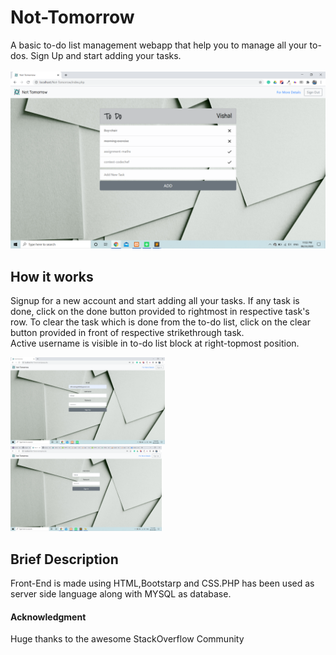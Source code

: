 # Not-Tomorrow
A basic to-do list management webapp that help you to manage all your to-dos.
Sign Up and start adding your tasks.
<br><br>
<img src="readme_images/signin1.png" />
          
## How it works 
Signup for a new account and start adding all your tasks.
If any task is done, click on the done button provided to rightmost in respective task's row.
To clear the task which is done from the to-do list, click on the clear button provided in front of respective strikethrough task. 
<br>
Active username is visible in to-do list block at right-topmost position.
<p><img src="readme_images/signup.png" width=49% height=50%/>&nbsp &nbsp <img src="readme_images/signin.png" width=48% height=50%/></p>

## Brief Description
Front-End is made using HTML,Bootstarp and CSS.PHP has been used as server side language along with MYSQL as database.


#### Acknowledgment

 Huge thanks to the awesome StackOverflow Community
